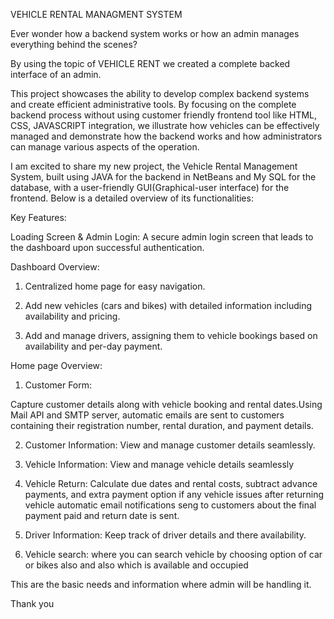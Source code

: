 VEHICLE RENTAL MANAGMENT SYSTEM

Ever wonder how a backend system works or how an admin manages everything behind the scenes? 

By using the topic of VEHICLE RENT we created a complete backed interface of an admin.


This project showcases the ability to develop complex backend systems and create efficient administrative tools. By focusing on the complete backend process without using customer friendly frontend tool like HTML, CSS, JAVASCRIPT integration, we illustrate how vehicles can be effectively managed and demonstrate how the backend works and how administrators can manage various aspects of the operation.


I am excited to share my new project, the Vehicle Rental Management System, built using JAVA for the backend in NetBeans and My SQL for the database, with a user-friendly GUI(Graphical-user interface) for the frontend.  Below is a detailed overview of its functionalities:

Key Features:

Loading Screen & Admin Login:
A secure admin login screen that leads to the dashboard upon successful authentication.

Dashboard Overview:
1. Centralized home page for easy navigation.

2. Add new vehicles (cars and bikes) with detailed information including availability and pricing.

3. Add and manage drivers, assigning them to vehicle bookings based on availability and per-day payment.

Home page Overview:

1. Customer Form:

Capture customer details along with vehicle booking and rental dates.Using Mail API and SMTP server, automatic emails are sent to customers containing their registration number, rental duration, and payment details.

2. Customer Information:
View and manage customer details seamlessly.

3. Vehicle Information:
View and manage vehicle details seamlessly

4.  Vehicle Return:
Calculate due dates and rental costs, subtract advance payments, and extra payment option if any vehicle issues after returning vehicle automatic email notifications seng to customers about the final payment paid and return date is sent.

5. Driver Information:
Keep track of driver details and there availability.

6. Vehicle search:
where you can search vehicle by choosing option of car or bikes also and also which is available and occupied

This are the basic needs and information where admin will be handling it.


Thank you


